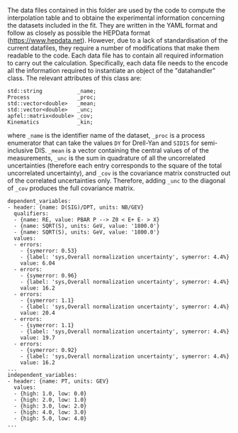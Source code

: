 The data files contained in this folder are used by the code to compute the interpolation table and to obtaine the experimental information concerning the datasets included in the fit. They are written in the YAML format and follow as closely as possible the HEPData format (https://www.hepdata.net). However, due to a lack of standardisation of the current datafiles, they require a number of modifications that make them readable to the code. Each data file has to contain all required information to carry out the calculation. Specifically, each data file needs to the encode all the information required to instantiate an object of the "datahandler" class. The relevant attributes of this class are:
```Shell
std::string           _name;
Process               _proc;
std::vector<double>   _mean;
std::vector<double>   _unc;
apfel::matrix<double> _cov;
Kinematics            _kin;
```
where `_name` is the identifier name of the dataset, `_proc` is a process enumerator that can take the values `DY` for Drell-Yan and `SIDIS` for semi-inclusive DIS. `_mean` is a vector containing the central values of of the measurements, `_unc` is the sum in quadrature of all the uncorrelated uncertainties (therefore each entry corresponds to the square of the total uncorrelated uncertainty), and `_cov` is the covariance matrix constructed out of the correlated uncertainties only. Therefore, adding `_unc` to the diagonal of `_cov` produces the full covariance matrix.

```Shell
dependent_variables:
- header: {name: D(SIG)/DPT, units: NB/GEV}
  qualifiers:
  - {name: RE, value: PBAR P --> Z0 < E+ E- > X}
  - {name: SQRT(S), units: GeV, value: '1800.0'}
  - {name: SQRT(S), units: GeV, value: '1800.0'}
  values:
  - errors:
    - {symerror: 0.53}
    - {label: 'sys,Overall normalization uncertainty', symerror: 4.4%}
    value: 6.04
  - errors:
    - {symerror: 0.96}
    - {label: 'sys,Overall normalization uncertainty', symerror: 4.4%}
    value: 16.2
  - errors:
    - {symerror: 1.1}
    - {label: 'sys,Overall normalization uncertainty', symerror: 4.4%}
    value: 20.4
  - errors:
    - {symerror: 1.1}
    - {label: 'sys,Overall normalization uncertainty', symerror: 4.4%}
    value: 19.7
  - errors:
    - {symerror: 0.92}
    - {label: 'sys,Overall normalization uncertainty', symerror: 4.4%}
    value: 16.2
...
independent_variables:
- header: {name: PT, units: GEV}
  values:
  - {high: 1.0, low: 0.0}
  - {high: 2.0, low: 1.0}
  - {high: 3.0, low: 2.0}
  - {high: 4.0, low: 3.0}
  - {high: 5.0, low: 4.0}
...
```
